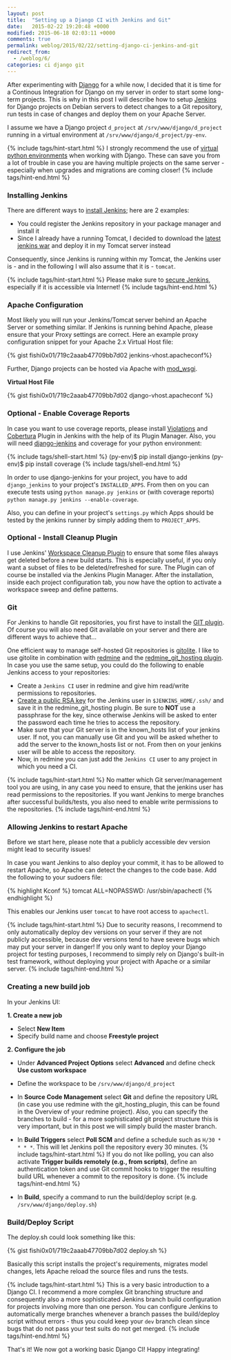 ```yaml
---
layout: post
title:  "Setting up a Django CI with Jenkins and Git"
date:   2015-02-22 19:20:48 +0000
modified: 2015-06-18 02:03:11 +0000 
comments: true
permalink: weblog/2015/02/22/setting-django-ci-jenkins-and-git
redirect_from:
  - /weblog/6/
categories: ci django git
---
```


After experimenting with [Django][django-project] for a while now, I decided that it is time for a Continous Integration for Django on my server in order to start some long-term projects. 
This is why in this post I will describe how to setup [Jenkins][jenkins-project] for Django projects on Debian servers to detect changes to a Git repository, run tests in case of changes and deploy them on your Apache Server.<!--more-->

I assume we have a Django project `d_project` at `/srv/www/django/d_project` running in a virtual environment at `/srv/www/django/d_project/py-env`. 

{% include tags/hint-start.html %}
I strongly recommend the use of [virtual python environments](http://docs.python-guide.org/en/latest/dev/virtualenvs/) when working with Django. 
These can save you from a lot of trouble in case you are having multiple projects on the same server - especially when upgrades and migrations are coming closer!
{% include tags/hint-end.html %}

### Installing Jenkins ###
There are different ways to [install Jenkins][jenkins-install]; here are 2 examples: 

* You could register the Jenkins repository in your package manager and install it
* Since I already have a running Tomcat, I decided to download the [latest jenkins war][jenkins-latest] and deploy it in my Tomcat server instead

Consequently, since Jenkins is running within my Tomcat, the Jenkins user is - and in the following I will also assume that it is - `tomcat`.

{% include tags/hint-start.html %}
Please make sure to [secure Jenkins](https://wiki.jenkins-ci.org/display/JENKINS/Securing+Jenkins), especially if it is accessible via Internet!
{% include tags/hint-end.html %}

### Apache Configuration ###
Most likely you will run your Jenkins/Tomcat server behind an Apache Server or something similar. 
If Jenkins is running behind Apache, please ensure that your Proxy settings are correct. 
Here an example proxy configuration snippet for your Apache 2.x Virtual Host file: 

{% gist fishi0x01/719c2aaab47709bb7d02 jenkins-vhost.apacheconf%}

Further, Django projects can be hosted via Apache with [mod_wsgi][modwsgi]. 

**Virtual Host File**

{% gist fishi0x01/719c2aaab47709bb7d02 django-vhost.apacheconf %}

### Optional - Enable Coverage Reports ###
In case you want to use coverage reports, please install [Violations][jenkins-violations] and [Cobertura][jenkins-cobertura] Plugin in Jenkins with the help of its Plugin Manager. 
Also, you will need [django-jenkins][django-jenkins] and coverage for your python environment:

{% include tags/shell-start.html %}
(py-env)$ pip install django-jenkins
(py-env)$ pip install coverage
{% include tags/shell-end.html %}

In order to use django-jenkins for your project, you have to add `django_jenkins` to your project's `INSTALLED_APPS`. 
From then on you can execute tests using `python manage.py jenkins` or (with coverage reports) `python manage.py jenkins --enable-coverage`.

Also, you can define in your project's `settings.py` which Apps should be tested by the jenkins runner by simply adding them to `PROJECT_APPS`.

### Optional - Install Cleanup Plugin ###
I use Jenkins' [Workspace Cleanup Plugin][jenkins-cleanup] to ensure that some files always get deleted before a new build starts. 
This is especially useful, if you only want a subset of files to be deleted/refreshed for sure. 
The Plugin can of course be installed via the Jenkins Plugin Manager. 
After the installation, inside each project configuration tab, you now have the option to activate a workspace sweep and define patterns. 

### Git ###
For Jenkins to handle Git repositories, you first have to install the [GIT plugin][jenkins-git]. 
Of course you will also need Git available on your server and there are different ways to achieve that... 
 
One efficient way to manage self-hosted Git repositories is [gitolite][gitolite]. 
I like to use gitolite in combination with [redmine][redmine] and the [redmine_git_hosting plugin][redmine-git]. 
In case you use the same setup, you could do the following to enable Jenkins access to your repositories: 

* Create a `Jenkins CI` user in redmine and give him read/write permissions to repositories.
* [Create a public RSA key][git-ssh] for the Jenkins user in `$JENKINS_HOME/.ssh/` and save it in the redmine_git_hosting plugin. 
Be sure to **NOT** use a passphrase for the key, since otherwise Jenkins will be asked to enter the password each time he tries to access the repository.
* Make sure that your Git server is in the known_hosts list of your jenkins user. 
If not, you can manually use Git and you will be asked whether to add the server to the known_hosts list or not. 
From then on your jenkins user will be able to access the repository.
* Now, in redmine you can just add the `Jenkins CI` user to any project in which you need a CI.

{% include tags/hint-start.html %}
No matter which Git server/management tool you are using, in any case you need to ensure, that the jenkins user has read permissions to the repositories. 
If you want Jenkins to merge branches after successful builds/tests, you also need to enable write permissions to the repositories.
{% include tags/hint-end.html %}

### Allowing Jenkins to restart Apache ###
Before we start here, please note that a publicly accessible dev version might lead to security issues! 

In case you want Jenkins to also deploy your commit, it has to be allowed to restart Apache, so Apache can detect the changes to the code base. 
Add the following to your sudoers file: 

{% highlight Kconf %}
tomcat ALL=NOPASSWD: /usr/sbin/apachectl
{% endhighlight %}

This enables our Jenkins user `tomcat` to have root access to `apachectl`. 

{% include tags/hint-start.html %}
Due to security reasons, I recommend to only automatically deploy dev versions on your server if they are not publicly accessible, because dev versions tend to have severe bugs which may put your server in danger! 
If you only want to deploy your Django project for testing purposes, I recommend to simply rely on Django's built-in test framework, without deploying your project with Apache or a similar server. 
{% include tags/hint-end.html %}

### Creating a new build job ###
In your Jenkins UI: 

**1. Create a new job**

* Select **New Item**
* Specify build name and choose **Freestyle project**

**2. Configure the job**

* Under **Advanced Project Options** select **Advanced** and define check **Use custom workspace**
* Define the workspace to be `/srv/www/django/d_project`
* In **Source Code Management** select **Git** and define the repository URL (in case you use redmine with the git_hosting_plugin, this can be found in the Overview of your redmine project). 
Also, you can specify the branches to build - for a more sophisticated git project structure this is very important, but in this post we will simply build the master branch.
* In **Build Triggers** select **Poll SCM** and define a schedule such as `H/30 * * * *`. 
This will let Jenkins poll the repository every 30 minutes.
{% include tags/hint-start.html %}
If you do not like polling, you can also activate **Trigger builds remotely (e.g., from scripts)**, define an authentication token and use Git commit hooks to trigger the resulting build URL whenever a commit to the repository is done.
{% include tags/hint-end.html %}

* In **Build**, specify a command to run the build/deploy script (e.g. `/srv/www/django/deploy.sh`)

### Build/Deploy Script ###

The deploy.sh could look something like this:

{% gist fishi0x01/719c2aaab47709bb7d02 deploy.sh %}

Basically this script installs the project's requirements, migrates model changes, lets Apache reload the source files and runs the tests. 

{% include tags/hint-start.html %}
This is a very basic introduction to a Django CI. 
I recommend a more complex Git branching structure and consequently also a more sophisticated Jenkins branch build configuration for projects involving more than one person. 
You can configure Jenkins to automatically merge branches whenever a branch passes the build/deploy script without errors - thus you could keep your `dev` branch clean since bugs that do not pass your test suits do not get merged. 
{% include tags/hint-end.html %}

That's it! We now got a working basic Django CI! Happy integrating!


[django-project]: https://www.djangoproject.com/
[jenkins-project]: https://jenkins.io/
[jenkins-install]: https://wiki.jenkins-ci.org/display/JENKINS/Installing+Jenkins
[jenkins-latest]: http://mirrors.jenkins-ci.org/war/latest/jenkins.war
[modwsgi]: https://code.google.com/p/modwsgi/
[jenkins-violations]: http://wiki.jenkins-ci.org/display/JENKINS/Violations
[jenkins-cobertura]: http://wiki.jenkins-ci.org/display/JENKINS/Cobertura+Plugin
[django-jenkins]: https://sites.google.com/site/kmmbvnr/home/django-jenkins-tutorial
[jenkins-cleanup]: https://wiki.jenkins-ci.org/display/JENKINS/Workspace+Cleanup+Plugin
[jenkins-git]: http://wiki.jenkins-ci.org/display/JENKINS/Git+Plugin
[gitolite]: http://gitolite.com/gitolite/index.html
[redmine]: http://www.redmine.org/
[redmine-git]: http://www.redmine.org/plugins/redmine_git_hosting
[git-ssh]: https://help.github.com/articles/generating-ssh-keys/
